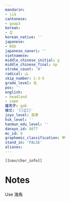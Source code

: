 ```yaml
---
mandarin:
- jiǎ
cantonese:
- gaap3
korean:
- 갑
korean_native: ''
japanese:
- KOU
japanese_nanori: ''
vietnamese:
middle_chinese_initial: g
middle_chinese_final: ɑp
stroke_count: '8'
radical: 山
skip_number: 1-3-5
grade_level: 名
pos: ''
english:
- headland
- cape
羅馬字: gab
韓文: '[[갑]]'
joyo_level: 高等
hsk_level: ''
hanmun_edu_level: ''
danayo_id: 8077
mc_id: 0
graphemic_classification: 甲
stand_in: 'FALSE'
aliases:
---
```

```meta-bind-embed
[[nav/char_info]]
```

# Notes
Use 海角
